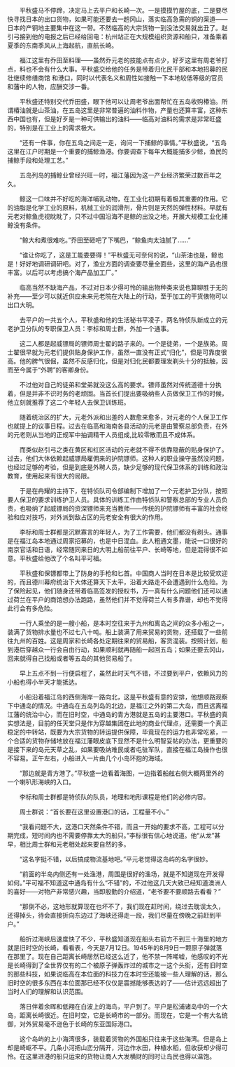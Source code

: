 　　平秋盛马不停蹄，决定马上去平户和长崎一次。一是摸摸竹屋的底，二是要尽快寻找日本的出口货物，如果可能还要去一趟冈山，落实临高急需的铜的渠道——日本的产铜地主要集中在这一带。不然临高的大宗货物一到没法交易就出丑了。赵引弓接到他的电报之后已经给回电：杭州站正在大规模组织货源和船只，准备乘着夏季的东南季风从上海起航，直航长崎。

　　福江这里有乔田至料理——虽然乔元老的技能点有点少，好歹这里有周老爷打点，料也不会有什么大事。平秋盛交给他的任务是带着归化民干部和本地招募的民壮继续修缮商馆 和港口，同时以代表名义和周性如接触一下本地较低等级的官员和藩中的人物，应酬交涉一番。

　　平秋盛还特别交代乔田盛，眼下他可以让周老爷出面帮忙在五岛收购椿油。所谓椿油就是山茶油，在五岛这里是非常普遍的油料作物，产量也还算丰富，这种东西中国也有，但是好歹是一种可供输出的油料——临高对油料的需求是非常旺盛的，特别是在工业上的需求极大。

　　“还有一件事，你在五岛之间走一走，询问一下捕鲸的事情。”平秋盛说，“五岛这里在江户时期是一个重要的捕鲸渔港。你要调查下每年大概能捕多少鲸，渔民的捕鲸手段和处理工艺。”

　　五岛列岛的捕鲸业曾经兴旺一时，福江藩因为这一产业经济繁荣过数百年之久。

　　鲸这一口味并不好吃的海洋哺乳动物，在工业化初期有着极其重要的作用。它的油脂是化学工业的原料，机械工业的润滑剂，骨片则是天然的弹性材料。早就有元老对鲸鱼虎视眈眈了，只不过中国沿海不是鲸的出没之地，开展大规模工业化捕鲸没有条件。

　　“鲸大和煮很难吃。”乔田至砸吧了下嘴巴，“鲸鱼肉太油腻了……”

　　“谁让你吃了，这是工能委要得！”平秋盛无可奈何的说，“山茶油也是，鲸也是！好好地调研调研吧。对了，渔业方面的调查要尽量全面些，这里的海产品也很丰富。以后可以考虑搞个海产品加工厂。”

　　临高当然不缺海产品，不过对日本少得可怜的输出物种类来说也算聊胜于无的补充——至少可以就近供应未来元老院在大陆上的行动，至于加工的干货俵物可以出口大明。

　　去平户的一共五个人，平秋盛和他的生活秘书平凌子，两名特侦队新成立的元老护卫分队的专职保卫人员：李标和周士群，外加一个通事。

　　这二人都是起威镖局的镖师周士翟的路子来的。一个是徒弟，一个是族弟。周士翟很早就为元老们提供贴身保护工作，虽然一直没有正式“归化”，但是可靠度很高。他的脾气很倔，虽然不反感归化，但是对归化民都要理发剃头十分的抵触，因而至今属于“外聘”的客卿身份。

　　不过他对自己的徒弟和堂弟就没这么高的要求。镖师虽然对传统道德十分执着，但是并非不识时务的老顽固。当首长们提出要吸纳些人员做保卫工作的时候，他立刻就推荐了这二个年轻人去保卫训练班。

　　随着统治区的扩大，元老外派和出差的人数愈来愈多，对元老的个人保卫工作也就提上的议事日程。过去在临高和海南各县活动的元老是由警察总部负责，在外的元老则从当地的正规军中抽调精干人员组成,比较零散而且不成体系。

　　而类似赵引弓之类在黄区和红区活动的元老就不得不依靠隐蔽的贴身保护了。过去，他们大体依赖起威镖局雇佣来的护院镖师。这种人的职业操守虽然没问题，也经过足够的考验，但是到底是外聘人员，缺少足够的现代保卫体系的训练和政治教育，使用起来有很大的局限。

　　于是在冉耀的主持下，在特侦队司令部编制下增加了一个元老护卫分队，按照要人保卫的要求训练护卫人员。具体的训练工作由特侦队和警察总部的专业人员负责，也吸纳了起威镖局的资深镖师来充当教师——传统的护院镖师有丰富的社会经验和应对技巧，对外派到敌占区的元老安全有很大的作用。

　　李标和周士群都是沉默寡言的年轻人，为了工作需要，他们都没有剃头。通事是在福江岛本地通过周家招募的，也是中日混血。此人粗通文墨，能说一口很好的南京官话和日语，经常随同来日的大明上船前往平户、长崎等地，但是混得很不如意。平秋盛给他改了个名叫平可福。

　　平秋盛和保镖都带上了防身的手枪和匕首。中国商人当时在日本是比较受欢迎的，而且德川幕府统治下大体还算天下太平，沿着大路走不会遭遇到什么危险。为了保险起见，他们随身还带着临高签发的授权书，万一真有什么问题他们还可以通过荷兰在平户的商馆想办法跑路，虽然他们并不觉得荷兰人有多靠谱，却也不觉得此行会有多危险。

　　一行人乘坐的是一艘小船，是本时空往来于九州和离岛之间的众多小船之一，装满了货物排水量也不过七八十吨。船上装满了用来贸易的货物，还搭载了一些前往九州的百姓。这是周家和长崎各处定期往来的贸易船，客货混装。按照计划，船到港后穿越众一行会自由行动，如果顺利就再随船一起回五岛；如果还要去冈山，回来就得自己找船或者等五岛的其他贸易船了。

　　早上五点不到一行便启程了，虽然此时天气不错，不过要到平户，依赖风力的小船也得小半天才能抵达。

　　小船沿着福江岛的西侧海岸一路向北，这是平秋盛有意的安排，他想顺路观察下中通岛的情况。中通岛在五岛列岛的北边，是福江之外的第二大岛，而且远离福江藩的统治中心，而在旧时空，中通岛的青方港就是五岛的主要港口。平秋盛的真实想法是，目前的任天堂只是作为穿越集团在此地的商业代理点，还需要一个真正稳定的中转站，既要为大宗货物的转运提供保障，毕竟现在的运力也非常吃紧，一个合适的货物存储地放在福江藩眼皮底下显然不是什么明智妥帖的办法，更重要的是接下来的岛元天草之乱，如果要吸纳难民或者屯驻军队，直接在福江岛操作也很不容易。正午左右，小船进入一片由几个小岛环抱的海域。

　　“那边就是青方港了。”平秋盛一边看着海图，一边指着船舷右侧大概两里外的一个喇叭形海峡的入口。

　　李标和周士群都是特侦队的队员，地理和地形课程是他们的必修内容。

　　周士群说：“首长要在这里设置港口的话，工程量不小。”

　　“我看问题不大，这港口天然条件不错，而且一开始的要求不高，工程可以分期完成，短时间内也不需要停靠太大的船只。”李标很有信心地说道。他“从龙”甚早，相比周士群和元老相处起来要自然的多。

　　“这名字挺不错，以后搞成物流基地吧。”平元老觉得这岛屿的名字很妙。

　　“前面的半岛内侧还有一处渔港，周围是很好的渔场，就是不知道现在开发得如何。”平可福不知道这中通岛有什么“不错”的，不过他这几天大致已经知道澳洲人的喜好——对物产非常感兴趣，当即殷勤的介绍道，“老爷要不要顺路去看看？”

　　“那倒不必，这地形就算现在也坏不了，我们现在赶时间，绕过去耽误太久，还得掉头，待会直接折向东边过了海峡还得走一段，我们尽量在傍晚之前赶到平户。”

　　船折过海峡后速度快了不少，平秋盛知道现在船头右前方不到三十海里的地方就是旧时空的长崎，看看表，今天是7月12日。1945年的8月9日一颗原子弹就落在那里了。现在自己距离长崎居然已经这么近了，他不禁一阵唏嘘，他感叹的不光是长崎得到了全世界仅有的二个被原子弹轰炸过的城市之一这个头衔，还有旧时空的那些科技，如果说临高在本位面的科技力在本时空还能被一些人理解的话，那么旧时空的很多东西在本位面那已经不仅仅是震撼能够表达的了——估计远远超出了当时人们的理解和认识范围。

　　落日伴着余晖和低翔在白波上的海鸟，平户到了。平户是松浦诸岛中的一个大岛，距离长崎很近。在旧时空，它是长崎市的一部分。而现在，它是一个有大名统御，对外贸易毫不逊色于长崎的东亚国际港口。

　　这个岛屿的上小海湾很多，装载着货物的外国船只往来于这些海湾。但是岛上却是崎岖不平。几条小河把山峦分隔开，河边作水田，种植水稻，但收获却少得可怜。在这里进港的船只运来的货物让商人大发横财的同时让岛民也得以温饱。
